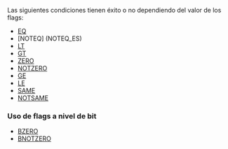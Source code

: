 Las siguientes condiciones tienen éxito o no dependiendo del valor de los flags:

* [EQ](EQ_ES)
* [NOTEQ] (NOTEQ_ES)
* [LT](LT_ES)
* [GT](GT_ES)
* [ZERO](ZERO_ES)
* [NOTZERO](NOTZERO_ES)
* [GE](GE_ES)
* [LE](LE_ES)
* [SAME](SAME_ES)
* [NOTSAME](NOTSAME_ES)

### Uso de flags a nivel de bit

* [BZERO](BZERO_ES)
* [BNOTZERO](BNOTZERO_ES)